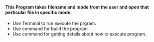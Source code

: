 #### This Program takes filename and mode from the user and open that perticular file in specific mode.
* Use Terminal to run execute the prgram.
* Use <make build> command for build the program
* Use <make help> command for getting details about how to execute program.
